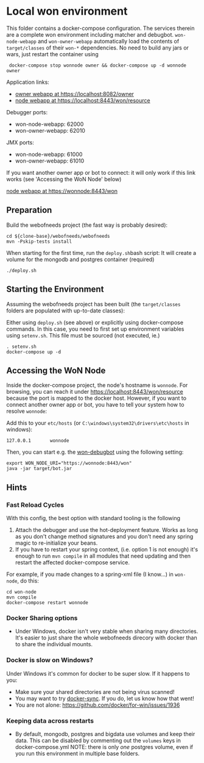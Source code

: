 # Local won environment

This folder contains a docker-compose configuration. The services therein are 
a complete won environment including matcher and debugbot. `won-node-webapp` and `won-owner-webapp` automatically load the contents of `target/classes` of their `won-*` dependencies. No need to build any jars or wars, just restart the container using
```
 docker-compose stop wonnode owner && docker-compose up -d wonnode owner
```

Application links:
* [owner webapp at https://localhost:8082/owner](https://localhost:8082/owner)
* [node webapp at https://localhost:8443/won/resource](https://localhost:8443/won/resource)

Debugger ports:
* won-node-webapp: 62000 
* won-owner-webapp: 62010

JMX ports:
* won-node-webapp: 61000
* won-owner-webapp: 61010

If you want another owner app or bot to connect: it will only work if this link works (see 'Accessing the WoN Node' below)

[node webapp at https://wonnode:8443/won](https://wonnode:8443/won)

## Preparation
 
Build the webofneeds project (the fast way is probably desired):
```
cd ${clone-base}/webofneeds/webofneeds
mvn -Pskip-tests install
```

When starting for the first time, run the `deploy.sh`bash script:
It will create a volume for the mongodb and postgres container (required)
```
./deploy.sh
```

## Starting the Environment

Assuming the webofneeds project has been built (the `target/classes` folders are populated with up-to-date classes):

Either using `deploy.sh` (see above) or explicitly using docker-compose commands. In this case, you
need to first set up environment variables using `setenv.sh`. This file must be sourced (not executed, ie.)

```
. setenv.sh
docker-compose up -d
```

## Accessing the WoN Node

Inside the docker-compose project, the node's hostname is `wonnode`. For browsing, you can reach it under [https://localhost:8443/won/resource](https://localhost:8443/won/resource) because the port is mapped to the docker host. However, if you want to connect another owner app or bot, you have to tell your system how to resolve `wonnode`:

Add this to your `etc/hosts` (or `C:\windows\system32\drivers\etc\hosts` in windows):
```
127.0.0.1       wonnode
``` 

Then, you can start e.g. the [won-debugbot](https://github.com/researchstudio-sat/won-debugbot/) using the following setting:
```
export WON_NODE_URI="https://wonnode:8443/won"
java -jar target/bot.jar
```

## Hints

### Fast Reload Cycles

With this config, the best option with standard tooling is the following
1. Attach the debugger and use the hot-deployment feature. Works as long as you don't change method signatures and you don't need any spring magic to re-initialize your beans.
2. If you have to restart your spring context, (i.e. option 1 is not enough) it's enough to run `mvn compile` in all modules that need updating and then restart the affected docker-compose service.

For example, if you made changes to a spring-xml file (I know...) in `won-node`, do this:
```
cd won-node
mvn compile
docker-compose restart wonnode
```  

### Docker Sharing options 

* Under Windows, docker isn't very stable when sharing many directories. It's easier to just share the whole webofneeds direcory with docker than to share the individual mounts.

### Docker is slow on Windows?

Under Windows it's common for docker to be super slow. If it happens to you:
* Make sure your shared directories are not being virus scanned!
* You may want to try [docker-sync](https://docker-sync.readthedocs.io/en/latest/index.html). If you do, let us know how that went! 
* You are not alone: https://github.com/docker/for-win/issues/1936

### Keeping data across restarts

* By default, mongodb, postgres and bigdata use volumes and keep their data. This can be disabled by commenting out the `volumes` keys in docker-compose.yml
NOTE: there is only *one* postgres volume, even if you run this environment in multiple base folders. 